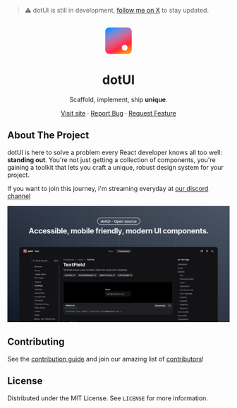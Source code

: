 > ⚠️ dotUI is still in development, [follow me on X](https://x.com/mehdibha_) to stay updated.
<br />

<div align="center">
  <a href="https://github.com/mehdibha/dotUI">
    <img src="/www/public/images/logo.png" alt="Logo" width="60" height="60">
  </a>
  <h1 align="center">dotUI</h1>
  <p align="center">
    Scaffold, implement, ship <strong>unique</strong>.
  </p>
  <p>
    
   <a href="https://dotui.org">Visit site</a>
    ·
    <a href="https://github.com/mehdibha/dotUI/issues">Report Bug</a>
    ·
    <a href="https://github.com/mehdibha/dotUI/issues">Request Feature</a>
  </p>
</div>

<!-- ABOUT THE PROJECT -->

## About The Project

dotUI is here to solve a problem every React developer knows all too well: **standing out**.
You're not just getting a collection of components, you're gaining a toolkit that lets you craft a unique, robust design system for your project.

If you want to join this journey, i'm streaming everyday at <a href="https://discord.gg/DXpj5V2fU8">our discord channel</a>

<img src="/www/public/images/thumbnail.png">

<!-- CONTRIBUTING -->

## Contributing

See the [contribution guide](CONTRIBUTING.md) and join our amazing list of [contributors](https://github.com/mehdibha/dotUI/graphs/contributors)!

<!-- LICENSE -->

## License

Distributed under the MIT License. See `LICENSE` for more information.

[contributors-shield]: https://img.shields.io/github/contributors/mehdibha/dotUI.svg?style=for-the-badge
[contributors-url]: https://github.com/mehdibha/dotUI/graphs/contributors
[forks-shield]: https://img.shields.io/github/forks/mehdibha/dotUI.svg?style=for-the-badge
[forks-url]: https://github.com/mehdibha/dotUI.svg/network/members
[stars-shield]: https://img.shields.io/github/stars/mehdibha/dotUI.svg?style=for-the-badge
[stars-url]: https://github.com/mehdibha/dotUI.svg/stargazers
[issues-shield]: https://img.shields.io/github/issues/mehdibha/dotUI.svg?style=for-the-badge
[issues-url]: https://github.com/mehdibha/dotUI.svg/issues
[license-shield]: https://img.shields.io/github/license/mehdibha/dotUI.svg?style=for-the-badge
[license-url]: https://github.com/mehdibha/dotUI.svg/blob/master/LICENSE.txt
